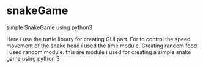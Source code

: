 # snakeGame
simple SnakeGame using python3

Here i use the turtle library for creating GUI part. For to control the speed movement of the snake head i used the time module. Creating random food i used random module. this are module i used for creating a simple snake game using python 3

